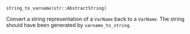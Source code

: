 ```
string_to_varname(str::AbstractString)
```

Convert a string representation of a `VarName` back to a `VarName`. The string should have been generated by `varname_to_string`.
